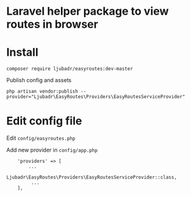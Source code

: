 # Laravel helper package to view routes in browser

# Install
`composer require ljubadr/easyroutes:dev-master`

Publish config and assets

`php artisan vendor:publish --provider="Ljubadr\EasyRoutes\Providers\EasyRoutesServiceProvider"`

# Edit config file
Edit `config/easyroutes.php`

Add new provider in `config/app.php`

```
    'providers' => [
        ...
         Ljubadr\EasyRoutes\Providers\EasyRoutesServiceProvider::class,
         ...
    ],
```
